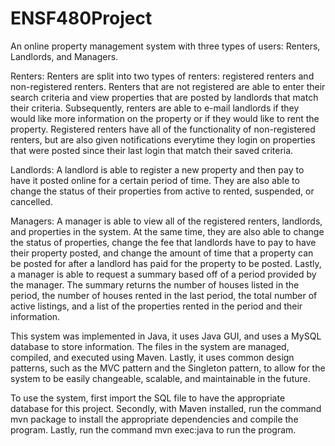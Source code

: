 # ENSF480Project

An online property management system with three types of users: Renters, Landlords, and Managers. 

Renters: Renters are split into two types of renters: registered renters and non-registered renters. Renters that are not registered are able to enter their search criteria and view properties that are posted by landlords that match their criteria. Subsequently, renters are able to e-mail landlords if they would like more information on the property or if they would like to rent the property. Registered renters have all of the functionality of non-registered renters, but are also given notifications everytime they login on properties that were posted since their last login that match their saved criteria.

Landlords: A landlord is able to register a new property and then pay to have it posted online for a certain period of time. They are also able to change the status of their properties from active to rented, suspended, or cancelled.

Managers: A manager is able to view all of the registered renters, landlords, and properties in the system. At the same time, they are also able to change the status of properties, change the fee that landlords have to pay to have their property posted, and change the amount of time that a property can be posted for after a landlord has paid for the property to be posted. Lastly, a manager is able to request a summary based off of a period provided by the manager. The summary returns the number of houses listed in the period, the number of houses rented in the last period, the total number of active listings, and a list of the properties rented in the period and their information.

This system was implemented in Java, it uses Java GUI, and uses a MySQL database to store information. The files in the system are managed, compiled, and executed using Maven. Lastly, it uses common design patterns, such as the MVC pattern and the Singleton pattern, to allow for the system to be easily changeable, scalable, and maintainable in the future.

To use the system, first import the SQL file to have the appropriate database for this project. Secondly, with Maven installed, run the command mvn package to install the appropriate dependencies and compile the program. Lastly, run the command mvn exec:java to run the program. 
